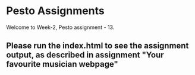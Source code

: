 # Pesto Assignments
Welcome to Week-2, Pesto assignment - 13.

## Please run the index.html to see the assignment output, as described in assignment "Your favourite musician webpage"